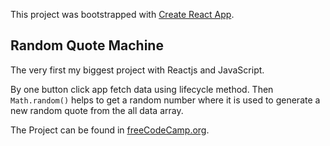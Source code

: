 This project was bootstrapped with [Create React App](https://github.com/facebook/create-react-app).

## Random Quote Machine

The very first my biggest project with Reactjs and JavaScript.

By one button click app fetch data using lifecycle method. Then `Math.random()` helps to get a random number where it is used to generate a new random quote from the all data array.

The Project can be found in [freeCodeCamp.org](https://www.freecodecamp.org/learn/front-end-libraries/front-end-libraries-projects/build-a-random-quote-machine).